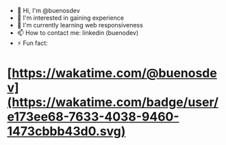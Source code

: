 - 👋 Hi, I'm @buenosdev
- 👀 I'm interested in gaining experience
- 🌱 I'm currently learning web responsiveness
- 📫 How to contact me: linkedin (buenodev)
- ⚡ Fun fact:

# [https://wakatime.com/@buenosdev](https://wakatime.com/badge/user/e173ee68-7633-4038-9460-1473cbbb43d0.svg)

